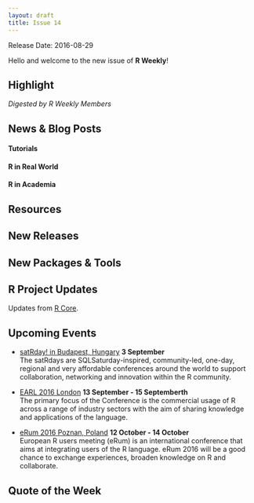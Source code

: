```yaml
---
layout: draft
title: Issue 14
---
```


Release Date: 2016-08-29

Hello and welcome to the new issue of **R Weekly**!

## Highlight

*Digested by R Weekly Members*



## News & Blog Posts

#### Tutorials



#### R in Real World



#### R in Academia



## Resources



## New Releases


## New Packages & Tools



## R Project Updates

Updates from [R Core](http://developer.r-project.org/blosxom.cgi/R-devel/NEWS).

## Upcoming Events

+ [satRday! in Budapest, Hungary](http://budapest.satrdays.org/#cfp) **3 September**<br>
The satRdays are SQLSaturday-inspired, community-led, one-day, regional and very affordable conferences around the world to support collaboration, networking and innovation within the R community.<br>


+ [EARL 2016 London](https://earlconf.com/)  **13 September - 15 Septemberth** <br>
The primary focus of the Conference is the commercial usage of R across a range of industry sectors with the aim of sharing knowledge and applications of the language.<br /> 

+ [eRum 2016 Poznan, Poland](http://erum.ue.poznan.pl/)  **12 October - 14 October** <br>
European R users meeting (eRum) is an international conference that aims at integrating users of the R language. eRum 2016 will be a good chance to exchange experiences, broaden knowledge on R and collaborate. <br /> 

## Quote of the Week



<p><small id="page_view">&nbsp;</small></p>
